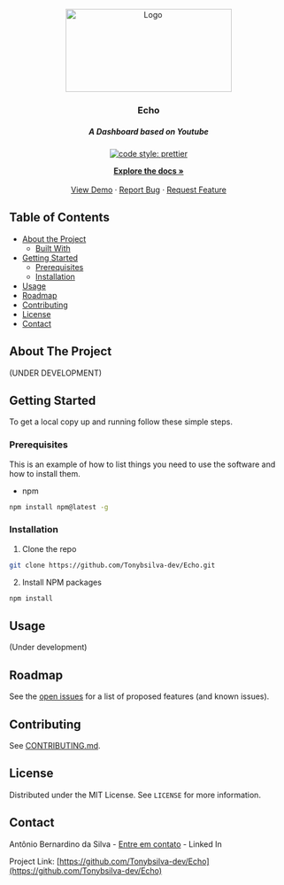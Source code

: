 

<p align="center">
  <a href="https://github.com/Tonybsilva-dev/Barber-App">
    <img src="https://i.imgur.com/te3U5fq.png" alt="Logo" width="300" height="150">
  </a>

  <h3 align="center">Echo</h3>
  <h5 align="center">A Dashboard based on Youtube</h5>

  <p align="center">

 <a href="#badge">
    <img alt="code style: prettier" src="https://img.shields.io/badge/code_style-prettier-ff69b4.svg?style=flat-square"></a>
  <a href="https://gitter.im/jlongster/prettier">
</p>
  <p align="center">
    <a href="https://github.com/Tonybsilva-dev/Echo/wiki"><strong>Explore the docs »</strong></a>
    <br />
    <br />
    <a href="https://echo.vercel.app/">View Demo</a>
    ·
    <a href="https://github.com/Tonybsilva-dev/Echo/issues">Report Bug</a>
    ·
    <a href="https://github.com/Tonybsilva-dev/Echo/issues">Request Feature</a>
  </p>
</p>



<!-- TABLE OF CONTENTS -->
## Table of Contents

* [About the Project](#about-the-project)
  * [Built With](#built-with)
* [Getting Started](#getting-started)
  * [Prerequisites](#prerequisites)
  * [Installation](#installation)
* [Usage](#usage)
* [Roadmap](#roadmap)
* [Contributing](#contributing)
* [License](#license)
* [Contact](#contact)


## About The Project
(UNDER DEVELOPMENT)

<!-- GETTING STARTED -->
## Getting Started

To get a local copy up and running follow these simple steps.

### Prerequisites

This is an example of how to list things you need to use the software and how to install them.
* npm
```sh
npm install npm@latest -g
```

### Installation

1. Clone the repo
```sh
git clone https://github.com/Tonybsilva-dev/Echo.git
```
2. Install NPM packages
```sh
npm install
```



<!-- USAGE EXAMPLES -->
## Usage
(Under development)



<!-- ROADMAP -->
## Roadmap

See the [open issues](https://github.com/Tonybsilva-dev/Echo/issues) for a list of proposed features (and known issues).



<!-- CONTRIBUTING -->
## Contributing

See [CONTRIBUTING.md](https://github.com/Tonybsilva-dev/Echo/wiki/Contributing).



<!-- LICENSE -->
## License

Distributed under the MIT License. See `LICENSE` for more information.



<!-- CONTACT -->
## Contact

Antônio Bernardino da Silva - [Entre em contato](https://www.linkedin.com/in/tony-silva/) - Linked In

Project Link: [https://github.com/Tonybsilva-dev/Echo](https://github.com/Tonybsilva-dev/Echo)





